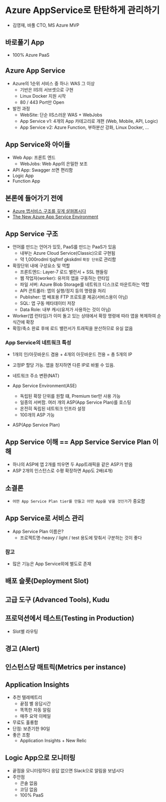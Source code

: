# Azure AppService로 탄탄하게 관리하기
- 김영재, 바풀 CTO, MS Azure MVP

## 바로풀기 App
- 100% Azure PaaS

## Azure App Service
- Azure의 1순위 서비스 중 하나: WAS 그 이상
  - 기반은 IIS의 서브셋으로 구현
  - Linux Docker 지원 시작
  - 80 / 443 Port만 Open
- 발전 과정
  - WebSite: 단순 IIS스러운 WAS + WebJobs
  - App Service v1: 4개의 App 카테고리로 개편 (Web, Mobile, API, Logic)
  - App Service v2: Azure Function, 부하분산 강화, Linux Docker, ...

## App Service와 아이들
- Web App: 프론트 엔드
  - WebJobs: Web App의 은밀한 보조
- API App: Swagger 쓰면 편리함
- Logic App
- Function App

## 본론에 들어가기 전에
- [Azure 앱서비스 구조를 깊게 살펴봅시다](https://youngjaekim.wordpress.com/2017/04/03/번역-azure-앱서비스-구조를-깊게-살펴봅시다)
- [The New Azure App Service Environment](https://msdn.microsoft.com/en-us/magazine/mt797651)

## App Service 구조
- 언어를 만드는 언어가 있듯, PaaS를 만드는 PaaS가 있음
  - 내부는 Azure Cloud Service(Classic)으로 구현됨
  - 약 1,000rodml tjqjfmf gkskdml `확장 단위`로 관리함
- 확장단위 내에 구성요소 및 역할
  - 프론트엔드: Layer-7 로드 밸런서 + SSL 핸들링
  - 웹 작업자(worker): 유저의 앱을 구동하는 런타임
  - 파일 서버: Azure Blob Storage를 네트워크 디스크로 마운트하는 역할
  - API 콘트롤러: 앱의 실행/정지 등의 명령을 처리
  - Publisher: 앱 배포용 FTP 프로토콜 제공(서비스용이 아님)
  - SQL: 앱 구동 메타데이터 저장
  - Data Role: 내부 캐시(유저가 사용하는 것이 아님)
- Worker(앱 런타임)가 이미 돌고 있는 상태에서 확장 명령에 따라 앱을 복제하여 순식간에 확장
- 확장/축소 완료 후에 로드 밸런서가 트래픽을 분산하므로 유실 없음

### App Service의 네트워크 특성
- 1개의 인/아웃바운드 겸용 + 4개의 아웃바운드 전용 = 총 5개의 IP
- 고정IP 할당 가능. 앱을 정지하면 다른 IP로 바뀔 수 있음.
- 네트워크 주소 변환(NAT)

- App Service Environment(ASE)
  - 독립된 확장 단위를 원할 떄, Premium tier만 사용 가능
  - 일종의 서버팜. 여러 개의 ASP(App Service Plan)를 호스팅
  - 온전히 독립된 네트워크 인프라 설정
  - 100개의 ASP 가능
- ASP(App Service Plan)

## App Service 이해 == App Service Service Plan 이해
- 하나의 ASP에 앱 2개를 띄우면 두 App트래픽을 같은 ASP가 받음
- ASP 2개의 인스턴스로 수평 확장하면 App도 2배(4개)

## 소결론
- `어떤 App Service Plan tier를 만들고 어떤 App을 넣을 것인가`가 중요함

## App Service로 서비스 관리
- App Service Plan 이름은?
  - 프로젝트명-heavy / light / test 용도에 맞춰서 구분하는 것이 좋다

### 참고
- 많은 기능은 App Service외에 별도로 존재

## 배포 슬롯(Deployment Slot)

## 고급 도구 (Advanced Tools), Kudu

## 프로덕션에서 테스트(Testing in Production)
- Slot별 라우팅

## 경고 (Alert)

## 인스턴스당 매트릭(Metrics per instance)

## Application Insights
- 추천 텔레메트리
  - 끝점 별 응답시간
  - 똑똑한 자동 알림
  - 매주 요약 이메일
- 무료도 훌륭함
- 단점: 보존기한 90일
- 좋은 조함
  - Application Insights + New Relic

## Logic App으로 모니터링
- 끝점을 모니터링하다 응답 없으면 Slack으로 알림을 보냅시다
- 주안점
  - 콘솔 없음
  - 코딩 없음
  - 100% PaaS
